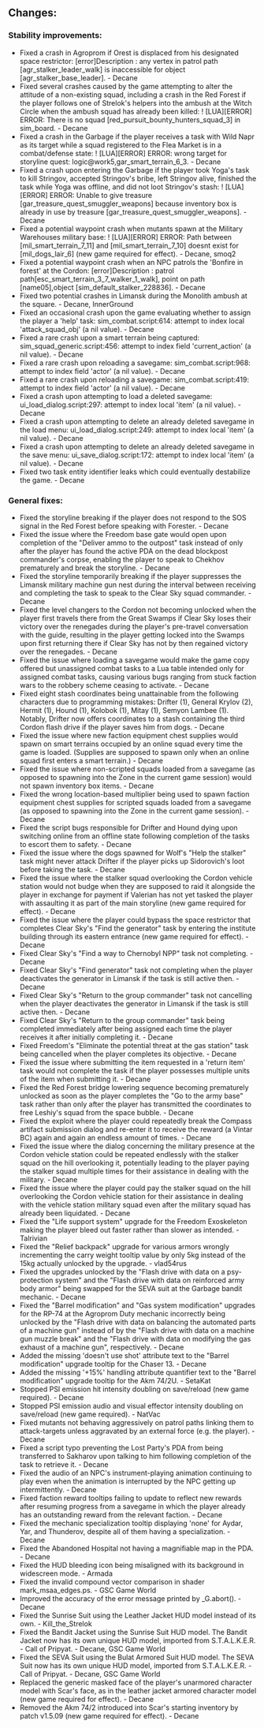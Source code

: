Changes:
-------
### Stability improvements:
- Fixed a crash in Agroprom if Orest is displaced from his designated space restrictor: [error]Description : any vertex in patrol path [agr_stalker_leader_walk] is inaccessible for object [agr_stalker_base_leader]. - Decane
- Fixed several crashes caused by the game attempting to alter the attitude of a non-existing squad, including a crash in the Red Forest if the player follows one of Strelok's helpers into the ambush at the Witch Circle when the ambush squad has already been killed: ! [LUA][ERROR] ERROR: There is no squad [red_pursuit_bounty_hunters_squad_3] in sim_board. - Decane
- Fixed a crash in the Garbage if the player receives a task with Wild Napr as its target while a squad registered to the Flea Market is in a combat/defense state: ! [LUA][ERROR] ERROR: wrong target for storyline quest: logic@work5,gar_smart_terrain_6_3. - Decane
- Fixed a crash upon entering the Garbage if the player took Yoga's task to kill Stringov, accepted Stringov's bribe, left Stringov alive, finished the task while Yoga was offline, and did not loot Stringov's stash: ! [LUA][ERROR] ERROR: Unable to give treasure [gar_treasure_quest_smuggler_weapons] because inventory box is already in use by treasure [gar_treasure_quest_smuggler_weapons]. - Decane
- Fixed a potential waypoint crash when mutants spawn at the Military Warehouses military base: ! [LUA][ERROR] ERROR: Path between [mil_smart_terrain_7_11] and [mil_smart_terrain_7_10] doesnt exist for [mil_dogs_lair_6] (new game required for effect). - Decane, smoq2
- Fixed a potential waypoint crash when an NPC patrols the 'Bonfire in forest' at the Cordon: [error]Description : patrol path[esc_smart_terrain_3_7_walker_1_walk], point on path [name05],object [sim_default_stalker_228836]. - Decane
- Fixed two potential crashes in Limansk during the Monolith ambush at the square. - Decane, InnerGround
- Fixed an occasional crash upon the game evaluating whether to assign the player a 'help' task: sim_combat.script:614: attempt to index local 'attack_squad_obj' (a nil value). - Decane
- Fixed a rare crash upon a smart terrain being captured: sim_squad_generic.script:456: attempt to index field 'current_action' (a nil value). - Decane
- Fixed a rare crash upon reloading a savegame: sim_combat.script:968: attempt to index field 'actor' (a nil value). - Decane
- Fixed a rare crash upon reloading a savegame: sim_combat.script:419: attempt to index field 'actor' (a nil value). - Decane
- Fixed a crash upon attempting to load a deleted savegame: ui_load_dialog.script:297: attempt to index local 'item' (a nil value). - Decane
- Fixed a crash upon attempting to delete an already deleted savegame in the load menu: ui_load_dialog.script:249: attempt to index local 'item' (a nil value). - Decane
- Fixed a crash upon attempting to delete an already deleted savegame in the save menu: ui_save_dialog.script:172: attempt to index local 'item' (a nil value). - Decane
- Fixed two task entity identifier leaks which could eventually destabilize the game. - Decane

### General fixes:
- Fixed the storyline breaking if the player does not respond to the SOS signal in the Red Forest before speaking with Forester. - Decane
- Fixed the issue where the Freedom base gate would open upon completion of the "Deliver ammo to the outpost" task instead of only after the player has found the active PDA on the dead blockpost commander's corpse, enabling the player to speak to Chekhov prematurely and break the storyline. - Decane
- Fixed the storyline temporarily breaking if the player suppresses the Limansk military machine gun nest during the interval between receiving and completing the task to speak to the Clear Sky squad commander. - Decane
- Fixed the level changers to the Cordon not becoming unlocked when the player first travels there from the Great Swamps if Clear Sky loses their victory over the renegades during the player's pre-travel conversation with the guide, resulting in the player getting locked into the Swamps upon first returning there if Clear Sky has not by then regained victory over the renegades. - Decane
- Fixed the issue where loading a savegame would make the game copy offered but unassigned combat tasks to a Lua table intended only for assigned combat tasks, causing various bugs ranging from stuck faction wars to the robbery scheme ceasing to activate. - Decane
- Fixed eight stash coordinates being unattainable from the following characters due to programming mistakes: Drifter (1), General Krylov (2), Hermit (1), Hound (1), Kolobok (1), Mitay (1), Semyon Lambee (1). Notably, Drifter now offers coordinates to a stash containing the third Cordon flash drive if the player saves him from dogs. - Decane
- Fixed the issue where new faction equipment chest supplies would spawn on smart terrains occupied by an online squad every time the game is loaded. (Supplies are supposed to spawn only when an online squad first enters a smart terrain.) - Decane
- Fixed the issue where non-scripted squads loaded from a savegame (as opposed to spawning into the Zone in the current game session) would not spawn inventory box items. - Decane
- Fixed the wrong location-based multiplier being used to spawn faction equipment chest supplies for scripted squads loaded from a savegame (as opposed to spawning into the Zone in the current game session). - Decane
- Fixed the script bugs responsible for Drifter and Hound dying upon switching online from an offline state following completion of the tasks to escort them to safety. - Decane
- Fixed the issue where the dogs spawned for Wolf's "Help the stalker" task might never attack Drifter if the player picks up Sidorovich's loot before taking the task. - Decane
- Fixed the issue where the stalker squad overlooking the Cordon vehicle station would not budge when they are supposed to raid it alongside the player in exchange for payment if Valerian has not yet tasked the player with assaulting it as part of the main storyline (new game required for effect). - Decane
- Fixed the issue where the player could bypass the space restrictor that completes Clear Sky's "Find the generator" task by entering the institute building through its eastern entrance (new game required for effect). - Decane
- Fixed Clear Sky's "Find a way to Chernobyl NPP" task not completing. - Decane
- Fixed Clear Sky's "Find generator" task not completing when the player deactivates the generator in Limansk if the task is still active then. - Decane
- Fixed Clear Sky's "Return to the group commander" task not cancelling when the player deactivates the generator in Limansk if the task is still active then. - Decane
- Fixed Clear Sky's "Return to the group commander" task being completed immediately after being assigned each time the player receives it after initially completing it. - Decane
- Fixed Freedom's "Eliminate the potential threat at the gas station" task being cancelled when the player completes its objective. - Decane
- Fixed the issue where submitting the item requested in a 'return item' task would not complete the task if the player possesses multiple units of the item when submitting it. - Decane
- Fixed the Red Forest bridge lowering sequence becoming prematurely unlocked as soon as the player completes the "Go to the army base" task rather than only after the player has transmitted the coordinates to free Leshiy's squad from the space bubble. - Decane
- Fixed the exploit where the player could repeatedly break the Compass artifact submission dialog and re-enter it to receive the reward (a Vintar BC) again and again an endless amount of times. - Decane
- Fixed the issue where the dialog concerning the military presence at the Cordon vehicle station could be repeated endlessly with the stalker squad on the hill overlooking it, potentially leading to the player paying the stalker squad multiple times for their assistance in dealing with the military. - Decane
- Fixed the issue where the player could pay the stalker squad on the hill overlooking the Cordon vehicle station for their assistance in dealing with the vehicle station military squad even after the military squad has already been liquidated. - Decane
- Fixed the "Life support system" upgrade for the Freedom Exoskeleton making the player bleed out faster rather than slower as intended. - Talrivian
- Fixed the "Relief backpack" upgrade for various armors wrongly incrementing the carry weight tooltip value by only 5kg instead of the 15kg actually unlocked by the upgrade. - vlad54rus
- Fixed the upgrades unlocked by the "Flash drive with data on a psy-protection system" and the "Flash drive with data on reinforced army body armor" being swapped for the SEVA suit at the Garbage bandit mechanic. - Decane
- Fixed the "Barrel modification" and "Gas system modification" upgrades for the RP-74 at the Agroprom Duty mechanic incorrectly being unlocked by the "Flash drive with data on balancing the automated parts of a machine gun" instead of by the "Flash drive with data on a machine gun muzzle break" and the "Flash drive with data on modifying the gas exhaust of a machine gun", respectively. - Decane
- Added the missing 'doesn't use shot' attribute text to the "Barrel modification" upgrade tooltip for the Chaser 13. - Decane
- Added the missing '+15%' handling attribute quantifier text to the "Barrel modification" upgrade tooltip for the Akm 74/2U. - SetaKat
- Stopped PSI emission hit intensity doubling on save/reload (new game required). - Decane
- Stopped PSI emission audio and visual effector intensity doubling on save/reload (new game required). - NatVac
- Fixed mutants not behaving aggressively on patrol paths linking them to attack-targets unless aggravated by an external force (e.g. the player). - Decane
- Fixed a script typo preventing the Lost Party's PDA from being transferred to Sakharov upon talking to him following completion of the task to retrieve it. - Decane
- Fixed the audio of an NPC's instrument-playing animation continuing to play even when the animation is interrupted by the NPC getting up intermittently. - Decane
- Fixed faction reward tooltips failing to update to reflect new rewards after resuming progress from a savegame in which the player already has an outstanding reward from the relevant faction. - Decane
- Fixed the mechanic specialization tooltip displaying 'none' for Aydar, Yar, and Thunderov, despite all of them having a specialization. - Decane
- Fixed the Abandoned Hospital not having a magnifiable map in the PDA. - Decane
- Fixed the HUD bleeding icon being misaligned with its background in widescreen mode. - Armada
- Fixed the invalid compound vector comparison in shader mark_msaa_edges.ps. - GSC Game World
- Improved the accuracy of the error message printed by _G.abort(). - Decane
- Fixed the Sunrise Suit using the Leather Jacket HUD model instead of its own. - Kill_the_Strelok
- Fixed the Bandit Jacket using the Sunrise Suit HUD model. The Bandit Jacket now has its own unique HUD model, imported from S.T.A.L.K.E.R. - Call of Pripyat. - Decane, GSC Game World
- Fixed the SEVA Suit using the Bulat Armored Suit HUD model. The SEVA Suit now has its own unique HUD model, imported from S.T.A.L.K.E.R. - Call of Pripyat. - Decane, GSC Game World
- Replaced the generic masked face of the player's unarmored character model with Scar's face, as in the leather jacket armored character model (new game required for effect). - Decane
- Removed the Akm 74/2 introduced into Scar's starting inventory by patch v1.5.09 (new game required for effect). - Decane